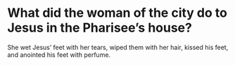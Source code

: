 # What did the woman of the city do to Jesus in the Pharisee’s house?

She wet Jesus’ feet with her tears, wiped them with her hair, kissed his feet, and anointed his feet with perfume.

